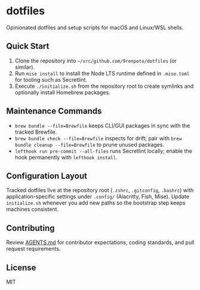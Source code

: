 # dotfiles

Opinionated dotfiles and setup scripts for macOS and Linux/WSL shells.

## Quick Start

1. Clone the repository into `~/src/github.com/9renpoto/dotfiles` (or similar).
2. Run `mise install` to install the Node LTS runtime defined in `.mise.toml` for tooling such as Secretlint.
3. Execute `./initialize.sh` from the repository root to create symlinks and optionally install Homebrew packages.

## Maintenance Commands

- `brew bundle --file=Brewfile` keeps CLI/GUI packages in sync with the tracked Brewfile.
- `brew bundle check --file=Brewfile` inspects for drift; pair with `brew bundle cleanup --file=Brewfile` to prune unused packages.
- `lefthook run pre-commit --all-files` runs Secretlint locally; enable the hook permanently with `lefthook install`.

## Configuration Layout

Tracked dotfiles live at the repository root (`.zshrc`, `.gitconfig`, `.bashrc`) with application-specific settings under `.config/` (Alacritty, Fish, Mise). Update `initialize.sh` whenever you add new paths so the bootstrap step keeps machines consistent.

## Contributing

Review [AGENTS.md](AGENTS.md) for contributor expectations, coding standards, and pull request requirements.

## License

MIT
